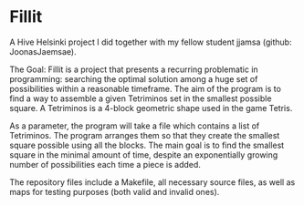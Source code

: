 # Fillit

A Hive Helsinki project I did together with my fellow student jjamsa (github: JoonasJaemsae).

The Goal:
Fillit is a project that presents a recurring
problematic in programming: searching the optimal solution among a huge set of possibilities within a reasonable timeframe. The aim of the program is to find a way to assemble a given Tetriminos set in the smallest possible square.
A Tetriminos is a 4-block geometric shape used in the game Tetris.


As a parameter, the program will take a file which contains a list of Tetriminos. The program arranges them so that they create the smallest square possible using all the blocks. The main goal is to find the smallest square in the minimal amount of time, despite an exponentially growing number of possibilities each time a piece is added.


The repository files include a Makefile, all necessary source files, as well as maps for testing purposes (both valid and invalid ones).
